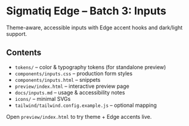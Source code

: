 # Sigmatiq Edge – Batch 3: Inputs

Theme-aware, accessible inputs with Edge accent hooks and dark/light support.

## Contents
- `tokens/` – color & typography tokens (for standalone preview)
- `components/inputs.css` – production form styles
- `components/inputs.html` – snippets
- `preview/index.html` – interactive preview page
- `docs/inputs.md` – usage & accessibility notes
- `icons/` – minimal SVGs
- `tailwind/tailwind.config.example.js` – optional mapping

Open `preview/index.html` to try theme + Edge accents live.